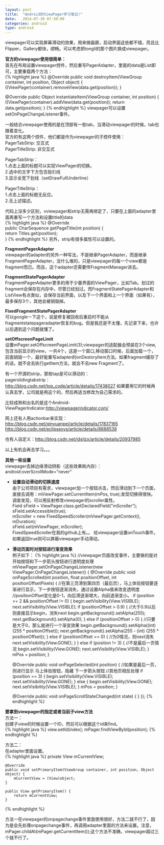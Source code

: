 ```yaml
---
layout: post
title:  "Android的ViewPager学习笔记!"
date:   2014-07-30 07:30:00
categories: android
type: android
---
```


viewpager可以实现屏幕滑动的效果，用来做画廊，启动界面这些都不错，而且比Flipper，Gallery都快，顺畅。可以考虑把tongli的那个图片换成viewpager。

**官方的viewpager使用很简单：**    
首先在布局设置viewpager控件，然后重写PagerAdapter，里面的data是List<View>即可，主要重载两个方法：  
{% highlight java %}
@Override
public void destroyItem(ViewGroup container, int position, Object object) {
	((ViewPager)container).removeView(data.get(position));
}

@Override
public Object instantiateItem(ViewGroup container, int position) {
	((ViewPager)container).addView(data.get(position));
	return data.get(position);
}
{% endhighlight %}
viewpager可以设置setOnPageChangeListener事件。

一般结合viewpager使用的是在顶部有一些tab，当滑动viewpager的时候，tab也跟着变化。  
官方的有这两个控件，他们都是作为viewpager的子控件使用：  
PagerTabStrip: 交互式  
PagerTitleStrip: 非交互式  

PagerTabStrip：  
1.点击上面的标题可以实现ViewPager的切换。  
2.选中的文字下方包含指引线  
3.显示全宽下划线（setDrawFullUnderline）

PagerTitleStrip：  
1.点击上面的标题无反应。  
2.无上述描述。

代码上没多少区别，vviewpager和strip无需再绑定了，只要在上面的adapter里面再重写一个方法和设置title的data  
{% highlight java %}
@Override  
public CharSequence getPageTitle(int position)   {  
	 return Titles.get(position);  
}
{% endhighlight %}
另外，strip有很多属性可以设置的。

**FragmentPagerAdapter**  
viewpager的adapter的另外一种写法，不是继承PagerAdapter，而是继承FragmentPagerAdapter，没什么难的，只是viewpager的每一个view都是fragment而已。而且，这个adapter还需要传FragmentManager进去。

**FragmentStatePagerAdapter**  
FragmentPagerAdapter更多的用于少量界面的ViewPager，比如Tab。划过的fragment会保存在内存中，尽管已经划过。而FragmentStatePagerAdapter和ListView有点类似，会保存当前界面，以及下一个界面和上一个界面（如果有），最多保存3个，其他会被销毁掉。

**FixedFragmentStatePagerAdapter**  
可以google一下这个，说是修复被回收后重启时不能从fragmentstatepageradapter恢复的bug。但是我还是不太懂，先记录下来，也许以后遇到这个问题就懂了。

**setOffscreenPageLimit**  
设置mPager.setOffscreenPageLimit(3);viewpager的适配器会预装在3个view,包含当前显示的view，一共4个，这是一个窗口,移动窗口时候，后面加载一个，前面销毁一个，最好能重写adapter的onDestoryItem方法。如果fragment缓存了的话，就不会去执行getItem方法，就会不去new Fragment了。

有一个开源的strip，那些tap是可以滑动的：  
pagerslidingtabstrip：http://blog.csdn.net/top_code/article/details/17438027
如果要用它的时候再认真去学，公司就是用这个的，然后再适当修改为自己需求的。

比较成熟和出名的是这个Android-ViewPagerIndicator:http://viewpagerindicator.com/

网上还有人用actionbar来实现：  
http://blog.csdn.net/qinyuanpei/article/details/17837165
http://blog.csdn.net/eclipsexys/article/details/8688538

也有人自定义：http://blog.csdn.net/jdsjlzx/article/details/20937985

以上有机会再去学习。。。

**其他一些设置**  
viewpager去掉边缘滑动阴影（这些效果耗内存）：
android:overScrollMode="never"  

* **设置自动滑动的切换速度**  
由于公司项目有需求，viewpager加一个按钮点击，然后滑动到下一个页面，直接去调用：mViewPager.setCurrentItem(mPos, true);发现切换得很快。调查发现，可以用反射修改viewpager的scroller属性。  
Field sField = ViewPager.class.getDeclaredField("mScroller");  
sField.setAccessible(true);  
mScroller = new FixedSpeedScroller(mViewPager.getContext(), mDuration);  
sField.set(mViewPager, mScroller);  
FixedSpeedScroller在我的github上有。。 
给viewpager设置onTouch事件，如果返回true则可以屏蔽viewpager手动滑动。

* **滑动页面时对按钮进行渐变效果**  
例子如下：
{% highlight java %}
//viewpager页面改变事件，主要做的是对开始按钮和下一步箭头按钮进行透明度处理
mViewPager.setOnPageChangeListener(new ViewPager.OnPageChangeListener() {
	@Override
	public void onPageScrolled(int position, float positionOffset, int positionOffsetPixels) {
		//在第三页滑到第四页（最后页），马上体验按钮要逐渐进行显示，下一步按钮逐渐消失，通过设置Alpha值来改变透明度
		//positionOffset变化是0-1，向后滑逐渐增大，向前逐渐变小。
		if (position >= 2 && positionOffset != 0) {
			begin.setVisibility(View.VISIBLE);
			next.setVisibility(View.VISIBLE);
			if (positionOffset > 0.9) {
				//大于0.9以后则直接显示begin，消失next
				begin.getBackground().setAlpha(255);
				next.getBackground().setAlpha(0);
			} else if (positionOffset > 0) {
				//只要是大于0，那么就进行一个渐变效果
				begin.getBackground().setAlpha((int) (255 * positionOffset));
				next.getBackground().setAlpha(255 - (int) (255 * positionOffset));
			} else if (positionOffset == 0) {
				//为0情况，则next消失
				next.setVisibility(View.GONE);
			}
		} else if (position != 3) {
			//不是最后一页情况
			begin.setVisibility(View.GONE);
			next.setVisibility(View.VISIBLE);
		}
		mPos = position;
	}

	@Override
	public void onPageSelected(int position) {
		//如果是最后一页，则进行显示 马上体验按钮，隐藏 下一步箭头按钮
		//其他页相反处理
		if (position == 3) {
			begin.setVisibility(View.VISIBLE);
			next.setVisibility(View.GONE);
		} else {
			begin.setVisibility(View.GONE);
			next.setVisibility(View.VISIBLE);
		}
		mPos = position;
	}

	@Override
	public void onPageScrollStateChanged(int state) {
	}
});
{% endhighlight %}

**要拿到viewpager的指定或者当前子view方法**  
方法一：  
创建子view的时候设置一个ID，然后可以根据这个id来find。  
{% highlight java %}
view.setId(index);
mPager.findViewById(position);
{% endhighlight %}  

方法二：  
在adapter里面设置。  
{% highlight java %}
	private View mCurrentView;

	@Override
	public void setPrimaryItem(ViewGroup container, int position, Object object) {
		mCurrentView = (View)object;
	}

	public View getPrimaryItem() {
		return mCurrentView;
	}
{% endhighlight %}

方法一在viewpager的onpagechange事件里面使用很好，方法二就不行了，因为是会先处理onpagechange事件，再调用adapter里面的方法来设置。注意，mPager.childAt(mPager.getCurrentItem());这个方法不准确，viewpager超过三个就不行了。